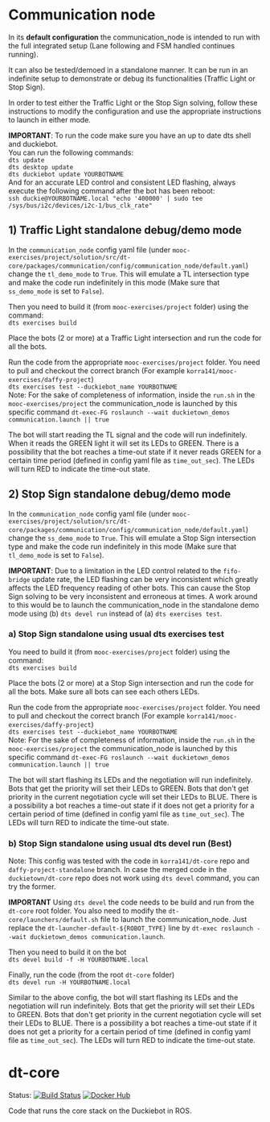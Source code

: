 
# Communication node

In its **default configuration** the communication_node is intended to run with the full integrated setup (Lane following and FSM handled continues running).  

It can also be tested/demoed in a standalone manner. It can be run in an indefinite setup to demonstrate or debug its functionalities (Traffic Light or Stop Sign).  

In order to test either the Traffic Light or the Stop Sign solving, follow these instructions to modify the configuration and use the appropriate instructions to launch in either mode.  

**IMPORTANT**:
To run the code make sure you have an up to date dts shell and duckiebot.  
You can run the following commands:  
`dts update`  
`dts desktop update`  
`dts duckiebot update YOURBOTNAME`  
And for an accurate LED control and consistent LED flashing, always execute the following command after the bot has been reboot:  
`ssh duckie@YOURBOTNAME.local "echo '400000' | sudo tee /sys/bus/i2c/devices/i2c-1/bus_clk_rate"`  


## 1) Traffic Light standalone debug/demo mode  

In the `communication_node` config yaml file (under `mooc-exercises/project/solution/src/dt-core/packages/communication/config/communication_node/default.yaml`) change the `tl_demo_mode` to `True`. This will emulate a TL intersection type and make the code run indefinitely in this mode (Make sure that `ss_demo_mode` is set to `False`).  

Then you need to build it (from `mooc-exercises/project` folder) using the command:  
`dts exercises build`  

Place the bots (2 or more) at a Traffic Light intersection and run the code for all the bots. 

Run the code from the appropriate `mooc-exercises/project` folder. You need to pull and checkout the correct branch (For example `korra141/mooc-exercises/daffy-project`)  
`dts exercises test --duckiebot_name YOURBOTNAME`  
Note: For the sake of completeness of information, inside the `run.sh` in the `mooc-exercises/project` the communication_node is launched by this specific command `dt-exec-FG roslaunch --wait duckietown_demos communication.launch || true`  

The bot will start reading the TL signal and the code will run indefinitely. When it reads the GREEN light it will set its LEDs to GREEN. There is a possibility that the bot reaches a time-out state if it never reads GREEN for a certain time period (defined in config yaml file as `time_out_sec`). The LEDs will turn RED to indicate the time-out state.  


## 2) Stop Sign standalone debug/demo mode  

In the `communication_node` config yaml file (under `mooc-exercises/project/solution/src/dt-core/packages/communication/config/communication_node/default.yaml`) change the `ss_demo_mode` to `True`. This will emulate a Stop Sign intersection type and make the code run indefinitely in this mode (Make sure that `tl_demo_mode` is set to `False`).  

**IMPORTANT**: Due to a limitation in the LED control related to the `fifo-bridge` update rate, the LED flashing can be very inconsistent which greatly affects the LED frequency reading of other bots. This can cause the Stop Sign solving to be very inconsistent and erroneous at times. A work around to this would be to launch the communication_node in the standalone demo mode using (b) `dts devel run` instead of (a) `dts exercises test`.


### a) Stop Sign standalone using usual dts exercises test  
You need to build it (from `mooc-exercises/project` folder) using the command:  
`dts exercises build`  

Place the bots (2 or more) at a Stop Sign intersection and run the code for all the bots. Make sure all bots can see each others LEDs.

Run the code from the appropriate `mooc-exercises/project` folder. You need to pull and checkout the correct branch (For example `korra141/mooc-exercises/daffy-project`)  
`dts exercises test --duckiebot_name YOURBOTNAME`  
Note: For the sake of completeness of information, inside the `run.sh` in the `mooc-exercises/project` the communication_node is launched by this specific command `dt-exec-FG roslaunch --wait duckietown_demos communication.launch || true`  

The bot will start flashing its LEDs and the negotiation will run indefinitely. Bots that get the priority will set their LEDs to GREEN. Bots that don't get priority in the current negotiation cycle will set their LEDs to BLUE. There is a possibility a bot reaches a time-out state if it does not get a priority for a certain period of time (defined in config yaml file as `time_out_sec`). The LEDs will turn RED to indicate the time-out state.  


### b) Stop Sign standalone using usual dts devel run (Best)  
Note: This config was tested with the code in `korra141/dt-core` repo and `daffy-project-standalone` branch. In case the merged code in the `duckietown/dt-core` repo does not work using `dts devel` command, you can try the former.   

**IMPORTANT** Using `dts devel` the code needs to be build and run from the `dt-core` root folder. You also need to modify the `dt-core/launchers/default.sh` file to launch the communication_node. Just replace the `dt-launcher-default-${ROBOT_TYPE}` line by `dt-exec roslaunch --wait duckietown_demos communication.launch`.  

Then you need to build it on the bot  
`dts devel build -f -H YOURBOTNAME.local`   

Finally, run the code (from the root `dt-core` folder)  
`dts devel run -H YOURBOTNAME.local`  

Similar to the above config, the bot will start flashing its LEDs and the negotiation will run indefinitely. Bots that get the priority will set their LEDs to GREEN. Bots that don't get priority in the current negotiation cycle will set their LEDs to BLUE. There is a possibility a bot reaches a time-out state if it does not get a priority for a certain period of time (defined in config yaml file as `time_out_sec`). The LEDs will turn RED to indicate the time-out state.  


# dt-core

Status:
[![Build Status](https://ci.duckietown.org/buildStatus/icon?job=Docker+Autobuild+-+daffy+-+dt-core)](https://ci.duckietown.org/job/Docker%20Autobuild%20-%20daffy%20-%20dt-core/)
[![Docker Hub](https://img.shields.io/docker/pulls/duckietown/dt-core.svg)](https://hub.docker.com/r/duckietown/dt-core)


Code that runs the core stack on the Duckiebot in ROS.
